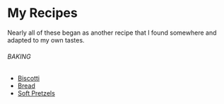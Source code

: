 # My Recipes

Nearly all of these began as another recipe that I found somewhere and adapted to my own tastes.

###### BAKING
- [Biscotti](/recipes/biscotti.html)
- [Bread](/recipes/bread.html)
- [Soft Pretzels](/recipes/soft-pretzels.html)